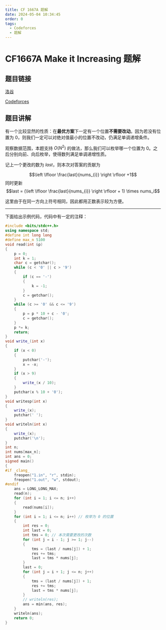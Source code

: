 ```yaml
---
title: CF 1667A 题解
date: 2024-05-04 10:34:45
order: 0
tags:
  - Codeforces
  - 题解
---
```

<!---->
<!--more-->

# CF1667A Make it Increasing 题解


## 题目链接
[洛谷](https://www.luogu.com.cn/problem/CF1667A)

[Codeforces](https://codeforces.com/contest/1667/problem/A)

## 题目讲解

有一个比较显然的性质：在**最优方案**下一定有一个位置**不需要改动**。因为若没有位置为 $0$，则我们一定可以对绝对值最小的位置不改动，仍满足单调递增条件。

观察数据范围，本题支持 $O(N^2)$ 的做法，那么我们可以枚举哪一个位置为 $0$。之后分别向前、向后枚举，使得数列满足单调递增性质。

记上一个更改的数为 $last$，则本次对答案的贡献为 

$$\left \lfloor \frac{last}{nums_{i}}  \right \rfloor +1$$
同时更新 
$$last = (\left \lfloor \frac{last}{nums_{i}}  \right \rfloor  + 1) \times nums_i$$

这里由于在同一方向上符号相同，因此都用正数表示较为方便。

---


下面给出示例代码，代码中有一定的注释：

``` cpp
#include <bits/stdc++.h>
using namespace std;
#define int long long
#define max_n 5100
void read(int &p)
{
    p = 0;
    int k = 1;
    char c = getchar();
    while (c < '0' || c > '9')
    {
        if (c == '-')
        {
            k = -1;
        }
        c = getchar();
    }
    while (c >= '0' && c <= '9')
    {
        p = p * 10 + c - '0';
        c = getchar();
    }
    p *= k;
    return;
}
void write_(int x)
{
    if (x < 0)
    {
        putchar('-');
        x = -x;
    }
    if (x > 9)
    {
        write_(x / 10);
    }
    putchar(x % 10 + '0');
}
void writesp(int x)
{
    write_(x);
    putchar(' ');
}
void writeln(int x)
{
    write_(x);
    putchar('\n');
}
int n;
int nums[max_n];
int ans = 0;
signed main()
{
#if _clang_
    freopen("1.in", "r", stdin);
    freopen("1.out", "w", stdout);
#endif
    ans = LONG_LONG_MAX;
    read(n);
    for (int i = 1; i <= n; i++)
    {
        read(nums[i]);
    }
    for (int i = 1; i <= n; i++) // 枚举为 0 的位置
    {
        int res = 0;
        int last = 0;
        int tms = 0; // 本次需要更改的次数
        for (int j = i - 1; j >= 1; j--)
        {
            tms = (last / nums[j]) + 1;
            res += tms;
            last = tms * nums[j];
        }
        last = 0;
        for (int j = i + 1; j <= n; j++)
        {
            tms = (last / nums[j]) + 1;
            res += tms;
            last = tms * nums[j];
        }
        // writeln(res);
        ans = min(ans, res);
    }
    writeln(ans);
    return 0;
}
```